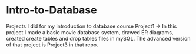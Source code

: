 # Intro-to-Database
Projects I did for my introduction to database course
Project1 -> In this project I made a basic movie database system, drawed ER diagrams, created create tables and drop tables files in mySQL. The advanced version of that project is Project3 in that repo.
